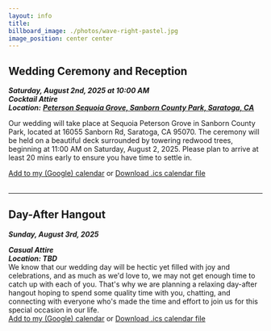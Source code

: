 ```yaml
---
layout: info
title: 
billboard_image: ./photos/wave-right-pastel.jpg
image_position: center center
---
```


## Wedding Ceremony and Reception
***Saturday, August 2nd, 2025 at 10:00 AM***  
***Cocktail Attire***   
***Location:*** <a href="https://www.google.com/maps/place/Peterson+Grove,+California+95070/data=!4m2!3m1!1s0x808e4b73785c40bd:0xf35ce38203376155?sa=X&ved=1t:242&ictx=111">***Peterson Sequoia Grove, Sanborn County Park, Saratoga, CA***</a>  

Our wedding will take place at Sequoia Peterson Grove in Sanborn County Park,
located at 16055 Sanborn Rd, Saratoga, CA 95070. The ceremony will be held on a
beautiful deck surrounded by towering redwood trees, beginning at 11:00 AM on
Saturday, August 2, 2025. Please plan to arrive at least 20 mins early to
ensure you have time to settle in.  


<i class="fa-solid fa-calendar-days"></i>
 <a href="https://calendar.google.com/calendar/render?action=TEMPLATE&text=Ullerich+Wedding&details=Visit+http://ullri.ch/wedding+for+more+details&dates=20250802T100000/20250802T180000&ctz=America/Los_Angeles&location=37.234524,-122.063787">
Add to my (Google) calendar</a> or [Download .ics calendar file](/files/ullerich_wedding.ics)  
<br>

---

## Day-After Hangout
***Sunday, August 3rd, 2025***  
<!-- need to change the day after hang out location -->
***Casual Attire***  
***Location: TBD***  
We know that our wedding day will be hectic yet filled with joy and
celebrations, and as much as we'd love to, we may not get enough time to catch
up with each of you. That's why we are planning a relaxing day-after hangout
hoping to spend some quality time with you, chatting, and connecting with
everyone who's made the time and effort to join us for this special occasion in
our life.  
<i class="fa-solid fa-calendar-days"></i>
<a href="https://calendar.google.com/calendar/render?action=TEMPLATE&text=Curtis+and+Meishan's+Day-After+Hangout&details=Visit+http://ullri.ch/wedding+for+more+details&dates=20250803T110000/20250803T180000&ctz=America/Los_Angeles&location=37.234524,-122.063787">Add to my (Google) calendar</a>   or [Download .ics calendar file](/files/day_after_hangout.ics)  

